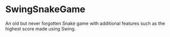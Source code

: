 # SwingSnakeGame
An old but never forgotten Snake game with additional features such as the highest score made using Swing.
